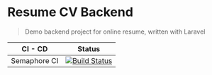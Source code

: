 Resume CV Backend
=================

> Demo backend project for online resume, written with Laravel

| CI - CD      | Status                                                                                                                                                                                                               | 
|--------------|----------------------------------------------------------------------------------------------------------------------------------------------------------------------------------------------------------------------|
| Semaphore CI | [![Build Status](https://sineverba.semaphoreci.com/badges/resumecv-backend/branches/master.svg?style=shields&key=8993a8be-8cf8-480c-9d0e-0cc0041daf4b)](https://sineverba.semaphoreci.com/projects/resumecv-backend) |

